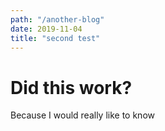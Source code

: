 ```yaml
---
path: "/another-blog"
date: 2019-11-04
title: "second test"
---
```

# Did this work?
Because I would really like to know